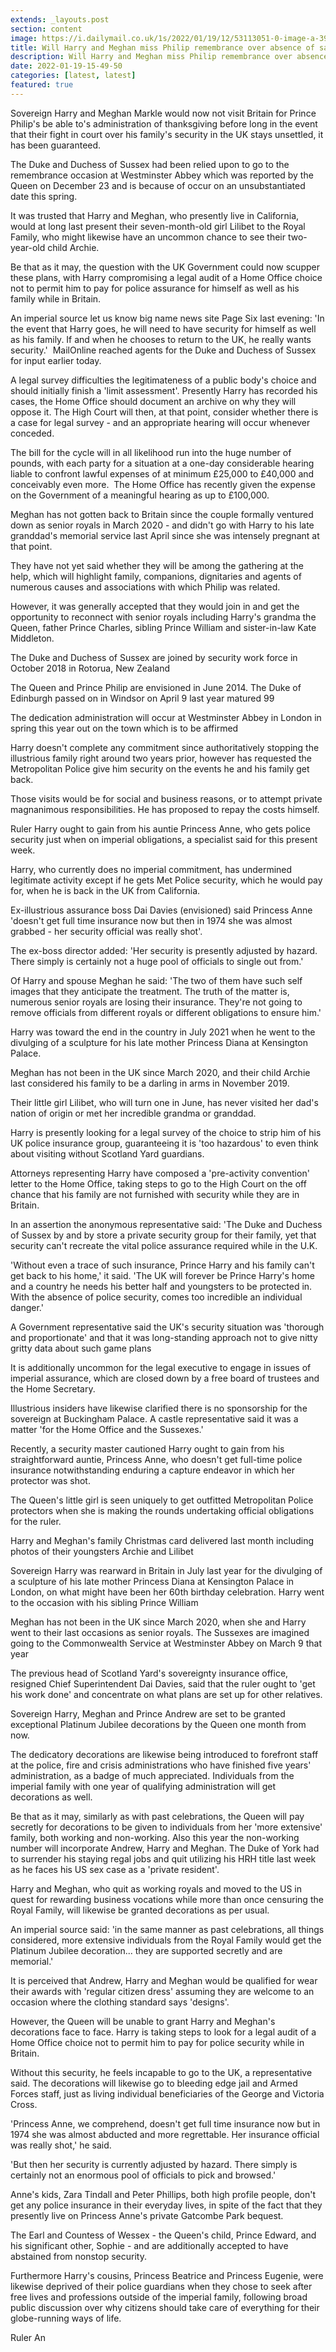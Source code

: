 ```yaml
---
extends: _layouts.post
section: content
image: https://i.dailymail.co.uk/1s/2022/01/19/12/53113051-0-image-a-39_1642593963223.jpg 
title: Will Harry and Meghan miss Philip remembrance over absence of safety? 
description: Will Harry and Meghan miss Philip remembrance over absence of safety? 
date: 2022-01-19-15-49-50 
categories: [latest, latest] 
featured: true 
--- 
```

Sovereign Harry and Meghan Markle would now not visit Britain for Prince Philip's be able to's administration of thanksgiving before long in the event that their fight in court over his family's security in the UK stays unsettled, it has been guaranteed.

The Duke and Duchess of Sussex had been relied upon to go to the remembrance occasion at Westminster Abbey which was reported by the Queen on December 23 and is because of occur on an unsubstantiated date this spring.

It was trusted that Harry and Meghan, who presently live in California, would at long last present their seven-month-old girl Lilibet to the Royal Family, who might likewise have an uncommon chance to see their two-year-old child Archie.

Be that as it may, the question with the UK Government could now scupper these plans, with Harry compromising a legal audit of a Home Office choice not to permit him to pay for police assurance for himself as well as his family while in Britain.

An imperial source let us know big name news site Page Six last evening: 'In the event that Harry goes, he will need to have security for himself as well as his family. If and when he chooses to return to the UK, he really wants security.'  MailOnline reached agents for the Duke and Duchess of Sussex for input earlier today.

A legal survey difficulties the legitimateness of a public body's choice and should initially finish a 'limit assessment'. Presently Harry has recorded his cases, the Home Office should document an archive on why they will oppose it. The High Court will then, at that point, consider whether there is a case for legal survey - and an appropriate hearing will occur whenever conceded.

The bill for the cycle will in all likelihood run into the huge number of pounds, with each party for a situation at a one-day considerable hearing liable to confront lawful expenses of at minimum £25,000 to £40,000 and conceivably even more.  The Home Office has recently given the expense on the Government of a meaningful hearing as up to £100,000.

Meghan has not gotten back to Britain since the couple formally ventured down as senior royals in March 2020 - and didn't go with Harry to his late granddad's memorial service last April since she was intensely pregnant at that point.

They have not yet said whether they will be among the gathering at the help, which will highlight family, companions, dignitaries and agents of numerous causes and associations with which Philip was related.

However, it was generally accepted that they would join in and get the opportunity to reconnect with senior royals including Harry's grandma the Queen, father Prince Charles, sibling Prince William and sister-in-law Kate Middleton.

The Duke and Duchess of Sussex are joined by security work force in October 2018 in Rotorua, New Zealand

The Queen and Prince Philip are envisioned in June 2014. The Duke of Edinburgh passed on in Windsor on April 9 last year matured 99

The dedication administration will occur at Westminster Abbey in London in spring this year out on the town which is to be affirmed

Harry doesn't complete any commitment since authoritatively stopping the illustrious family right around two years prior, however has requested the Metropolitan Police give him security on the events he and his family get back.

Those visits would be for social and business reasons, or to attempt private magnanimous responsibilities. He has proposed to repay the costs himself.

Ruler Harry ought to gain from his auntie Princess Anne, who gets police security just when on imperial obligations, a specialist said for this present week.

Harry, who currently does no imperial commitment, has undermined legitimate activity except if he gets Met Police security, which he would pay for, when he is back in the UK from California.

Ex-illustrious assurance boss Dai Davies (envisioned) said Princess Anne 'doesn't get full time insurance now but then in 1974 she was almost grabbed - her security official was really shot'.

The ex-boss director added: 'Her security is presently adjusted by hazard. There simply is certainly not a huge pool of officials to single out from.'

Of Harry and spouse Meghan he said: 'The two of them have such self images that they anticipate the treatment. The truth of the matter is, numerous senior royals are losing their insurance. They're not going to remove officials from different royals or different obligations to ensure him.'

Harry was toward the end in the country in July 2021 when he went to the divulging of a sculpture for his late mother Princess Diana at Kensington Palace.

Meghan has not been in the UK since March 2020, and their child Archie last considered his family to be a darling in arms in November 2019.

Their little girl Lilibet, who will turn one in June, has never visited her dad's nation of origin or met her incredible grandma or granddad.

Harry is presently looking for a legal survey of the choice to strip him of his UK police insurance group, guaranteeing it is 'too hazardous' to even think about visiting without Scotland Yard guardians.

Attorneys representing Harry have composed a 'pre-activity convention' letter to the Home Office, taking steps to go to the High Court on the off chance that his family are not furnished with security while they are in Britain.

In an assertion the anonymous representative said: 'The Duke and Duchess of Sussex by and by store a private security group for their family, yet that security can't recreate the vital police assurance required while in the U.K.

'Without even a trace of such insurance, Prince Harry and his family can't get back to his home,' it said. 'The UK will forever be Prince Harry's home and a country he needs his better half and youngsters to be protected in. With the absence of police security, comes too incredible an individual danger.'

A Government representative said the UK's security situation was 'thorough and proportionate' and that it was long-standing approach not to give nitty gritty data about such game plans

It is additionally uncommon for the legal executive to engage in issues of imperial assurance, which are closed down by a free board of trustees and the Home Secretary.

Illustrious insiders have likewise clarified there is no sponsorship for the sovereign at Buckingham Palace. A castle representative said it was a matter 'for the Home Office and the Sussexes.'

Recently, a security master cautioned Harry ought to gain from his straightforward auntie, Princess Anne, who doesn't get full-time police insurance notwithstanding enduring a capture endeavor in which her protector was shot.

The Queen's little girl is seen uniquely to get outfitted Metropolitan Police protectors when she is making the rounds undertaking official obligations for the ruler.

Harry and Meghan's family Christmas card delivered last month including photos of their youngsters Archie and Lilibet

Sovereign Harry was rearward in Britain in July last year for the divulging of a sculpture of his late mother Princess Diana at Kensington Palace in London, on what might have been her 60th birthday celebration. Harry went to the occasion with his sibling Prince William

Meghan has not been in the UK since March 2020, when she and Harry went to their last occasions as senior royals. The Sussexes are imagined going to the Commonwealth Service at Westminster Abbey on March 9 that year

The previous head of Scotland Yard's sovereignty insurance office, resigned Chief Superintendent Dai Davies, said that the ruler ought to 'get his work done' and concentrate on what plans are set up for other relatives.

Sovereign Harry, Meghan and Prince Andrew are set to be granted exceptional Platinum Jubilee decorations by the Queen one month from now.

The dedicatory decorations are likewise being introduced to forefront staff at the police, fire and crisis administrations who have finished five years' administration, as a badge of much appreciated. Individuals from the imperial family with one year of qualifying administration will get decorations as well.

Be that as it may, similarly as with past celebrations, the Queen will pay secretly for decorations to be given to individuals from her 'more extensive' family, both working and non-working. Also this year the non-working number will incorporate Andrew, Harry and Meghan. The Duke of York had to surrender his staying regal jobs and quit utilizing his HRH title last week as he faces his US sex case as a 'private resident'.

Harry and Meghan, who quit as working royals and moved to the US in quest for rewarding business vocations while more than once censuring the Royal Family, will likewise be granted decorations as per usual.

An imperial source said: 'in the same manner as past celebrations, all things considered, more extensive individuals from the Royal Family would get the Platinum Jubilee decoration... they are supported secretly and are memorial.'

It is perceived that Andrew, Harry and Meghan would be qualified for wear their awards with 'regular citizen dress' assuming they are welcome to an occasion where the clothing standard says 'designs'.

However, the Queen will be unable to grant Harry and Meghan's decorations face to face. Harry is taking steps to look for a legal audit of a Home Office choice not to permit him to pay for police security while in Britain.

Without this security, he feels incapable to go to the UK, a representative said. The decorations will likewise go to bleeding edge jail and Armed Forces staff, just as living individual beneficiaries of the George and Victoria Cross.

'Princess Anne, we comprehend, doesn't get full time insurance now but in 1974 she was almost abducted and more regrettable. Her insurance official was really shot,' he said.

'But then her security is currently adjusted by hazard. There simply is certainly not an enormous pool of officials to pick and browsed.'

Anne's kids, Zara Tindall and Peter Phillips, both high profile people, don't get any police insurance in their everyday lives, in spite of the fact that they presently live on Princess Anne's private Gatcombe Park bequest.

The Earl and Countess of Wessex - the Queen's child, Prince Edward, and his significant other, Sophie - and are additionally accepted to have abstained from nonstop security.

Furthermore Harry's cousins, Princess Beatrice and Princess Eugenie, were likewise deprived of their police guardians when they chose to seek after free lives and professions outside of the imperial family, following broad public discussion over why citizens should take care of everything for their globe-running ways of life.

Ruler An